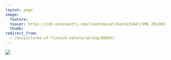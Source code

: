 ```yaml
---
layout: page
image:
  feature:
  teaser: https://cdn.minimuutti.com/luontokuvat/kev%C3%A4t/IMG_20130510_055157-245px.jpg
  thumb:
redirect_from:
  - /en/pictures-of-finnish-nature/spring/00003/
---
```


![](https://cdn.minimuutti.com/luontokuvat/kev%C3%A4t/IMG_20130510_055157-800px.jpg)

